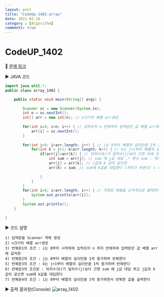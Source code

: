 ```yaml
---
layout: post
title: "CodeUp-1402-array"
date: 2021-02-10
category : [Algorithm]
comments: true
---
```


# CodeUP_1402

🎈 [문제 링크](https://www.codeup.kr/problem.php?id=1402)

▶ JAVA 코드 

```java
import java.util.*;
public class array_1402 {

	public static void main(String[] args) {
		
		Scanner sc = new Scanner(System.in);
		int n = sc.nextInt();
		int[] arr = new int[n]; // n크기의 배열 arr생성
		
		for(int i=0; i<n; i++) { // 입력숫자 n 반복하여 입력받은 값 배열 arr에 값저장
			arr[i] = sc.nextInt();	
		}
		
		for(int j=0; j<arr.length; j++) { // j는 0부터 배열의 길이만큼 1씩 증가하며 반복한다
			for(int k = j+1; k<arr.length; k++) { // k는 j+1부터 배열의 길이만큼 1씩 증가하며 반복한다
		 		if(arr[j]<arr[k]) { // 뒤의수(k)가 앞의수(j)보다 크면 아래 조건식 실행
		 			int sum = arr[j]; // sum 에 j값 대입 ,* 변수 sum : 자리이동하는 값 잠깐 저장
		 			arr[j] = arr[k]; // j값과 k 값이 같으면
		 			arr[k] = sum; // sum에 k값을 대입한다 (자리가 바뀐다) = > j<k 가 만족될때까지 반복
		 			
		 		}
		 	}
		}
		for(int i=0; i<arr.length; i++) { // 저장된 배열을 순차적으로 출력한다
			System.out.println(arr[i]);
		}
		System.out.println();
	}

}
```

▶ 코드 설명

    1) 입력받을 Scanner 객체 생성
    2) n크기의 배열 arr생성
	3) 반복문1의 조건 : i는 0부터 시작하여 입력숫자 n 까지 반복하여 입력받은 값 배열 arr에 값저장
	4) 반복문2의 조건 : j는 0부터 배열의 길이만큼 1씩 증가하며 반복한다 
	5) 반복문3의 조건 : k는 j+1부터 배열의 길이만큼 1씩 증가하며 반복한다
	6) 반복문3의 조건문 : 뒤의수(k)가 앞의수(j)보다 크면 sum 에 j값 대입 하고 j값과 k 값이 같으면 sum에 k값을 대입한다
	7) 반복문4의 조건 : i는 0부터 배열의 길이만큼 1씩 증가하면서 반복한 값을 출력한다
	

▶ 출력 결과창(Console)
![array_1402](https://user-images.githubusercontent.com/65608960/107510580-82bd6600-6be7-11eb-8019-89c3fdf66e97.JPG)

